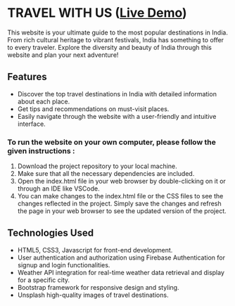 # TRAVEL WITH US        ([Live Demo](https://travel-with-us-0.netlify.app/))

This website is your ultimate guide to the most popular destinations in India. From rich cultural heritage to vibrant festivals, India has something to offer to every traveler. Explore the diversity and beauty of India through this website and plan your next adventure!

## Features
- Discover the top travel destinations in India with detailed information about each place.
- Get tips and recommendations on must-visit places.
- Easily navigate through the website with a user-friendly and intuitive interface.


### To run the website on your own computer, please follow the given instructions :
1. Download the project repository to your local machine.
2. Make sure that all the necessary dependencies are included.
3. Open the index.html file in your web browser by double-clicking on it or through an IDE like VSCode.
4. You can make changes to the index.html file or the CSS files to see the changes reflected in the project. Simply save the changes and refresh the page in your web browser to see the updated version of the project.


## Technologies Used
- HTML5, CSS3, Javascript for front-end development.
- User authentication and authorization using Firebase Authentication for signup and login functionalities.
- Weather API integration for real-time weather data retrieval and display for a specific city.
- Bootstrap framework for responsive design and styling.
- Unsplash high-quality images of travel destinations.
